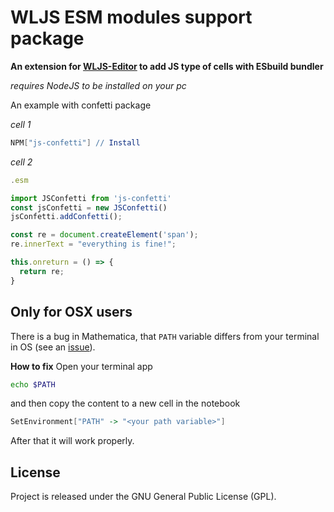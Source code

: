 # WLJS ESM modules support package
**An extension for [WLJS-Editor](https://github.com/JerryI/wljs-editor) to add JS type of cells with ESbuild bundler**

*requires NodeJS to be installed on your pc*

An example with confetti package

*cell 1*
```mathematica
NPM["js-confetti"] // Install 
```

*cell 2*
```js
.esm

import JSConfetti from 'js-confetti'
const jsConfetti = new JSConfetti()
jsConfetti.addConfetti();

const re = document.createElement('span');
re.innerText = "everything is fine!";

this.onreturn = () => {
  return re;
}
```

## Only for OSX users
There is a bug in Mathematica, that `PATH` variable differs from your terminal in OS (see an [issue](https://mathematica.stackexchange.com/questions/99704/why-does-mathematica-use-a-different-path-than-terminal)).

__How to fix__
Open your terminal app
```bash
echo $PATH
```
and then copy the content to a new cell in the notebook
```mathematica
SetEnvironment["PATH" -> "<your path variable>"]
```

After that it will work properly.

## License
Project is released under the GNU General Public License (GPL).
